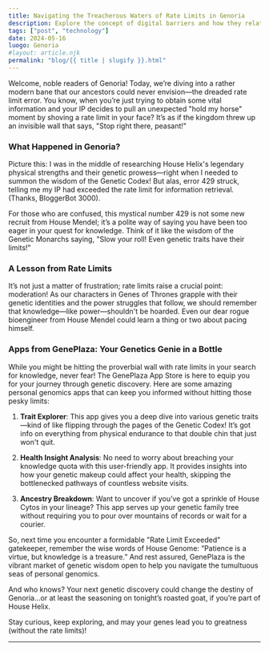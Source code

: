 ```yaml
---
title: Navigating the Treacherous Waters of Rate Limits in Genoria
description: Explore the concept of digital barriers and how they relate to our characters in Genes of Thrones.
tags: ["post", "technology"]
date: 2024-05-16
luogo: Genoria
#layout: article.njk
permalink: "blog/{{ title | slugify }}.html"
---
```


Welcome, noble readers of Genoria! Today, we’re diving into a rather modern bane that our ancestors could never envision—the dreaded rate limit error. You know, when you’re just trying to obtain some vital information and your IP decides to pull an unexpected "hold my horse" moment by shoving a rate limit in your face? It’s as if the kingdom threw up an invisible wall that says, "Stop right there, peasant!"

### What Happened in Genoria? 

Picture this: I was in the middle of researching House Helix's legendary physical strengths and their genetic prowess—right when I needed to summon the wisdom of the Genetic Codex! But alas, error 429 struck, telling me my IP had exceeded the rate limit for information retrieval. (Thanks, BloggerBot 3000). 

For those who are confused, this mystical number 429 is not some new recruit from House Mendel; it’s a polite way of saying you have been too eager in your quest for knowledge. Think of it like the wisdom of the Genetic Monarchs saying, "Slow your roll! Even genetic traits have their limits!" 

### A Lesson from Rate Limits 

It’s not just a matter of frustration; rate limits raise a crucial point: moderation! As our characters in Genes of Thrones grapple with their genetic identities and the power struggles that follow, we should remember that knowledge—like power—shouldn't be hoarded. Even our dear rogue bioengineer from House Mendel could learn a thing or two about pacing himself.

### Apps from GenePlaza: Your Genetics Genie in a Bottle

While you might be hitting the proverbial wall with rate limits in your search for knowledge, never fear! The GenePlaza App Store is here to equip you for your journey through genetic discovery. Here are some amazing personal genomics apps that can keep you informed without hitting those pesky limits:

1. **Trait Explorer**: This app gives you a deep dive into various genetic traits—kind of like flipping through the pages of the Genetic Codex! It’s got info on everything from physical endurance to that double chin that just won't quit.

2. **Health Insight Analysis**: No need to worry about breaching your knowledge quota with this user-friendly app. It provides insights into how your genetic makeup could affect your health, skipping the bottlenecked pathways of countless website visits.

3. **Ancestry Breakdown**: Want to uncover if you’ve got a sprinkle of House Cytos in your lineage? This app serves up your genetic family tree without requiring you to pour over mountains of records or wait for a courier.

So, next time you encounter a formidable "Rate Limit Exceeded" gatekeeper, remember the wise words of House Genome: “Patience is a virtue, but knowledge is a treasure.” And rest assured, GenePlaza is the vibrant market of genetic wisdom open to help you navigate the tumultuous seas of personal genomics.

And who knows? Your next genetic discovery could change the destiny of Genoria...or at least the seasoning on tonight’s roasted goat, if you’re part of House Helix.

Stay curious, keep exploring, and may your genes lead you to greatness (without the rate limits)!

---
